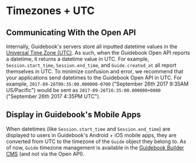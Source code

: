 # Timezones + UTC

## Communicating With the Open API

Internally, Guidebook's servers store all inputted datetime values in the [Universal Time Zone (UTC)](https://en.wikipedia.org/wiki/Coordinated_Universal_Time). As such, when the Guidebook Open API reports a datetime, it returns a datetime value in UTC. For example, `Session.start_time`, `Session.end_time`, and `Guide.created_at` all report themselves in UTC. To minimize confusion and error, we recommend that your applications send datetimes to the Guidebook Open API in UTC. For example, `2017-09-26T09:35:00.000000-0700` ("September 26th 2017 9:35AM US/Pacific") would be sent as `2017-09-26T16:35:00.000000+0000` ("September 26th 2017 4:35PM UTC").

## Display in Guidebook's Mobile Apps

When datetimes (like `Session.start_time` and `Session.end_time`) are displayed to users in Guidebook's Android + iOS mobile apps, they are converted from UTC to the timezone of the `Guide` object they belong to. As of now, `Guide` timezone management is available in the [Guidebook Builder CMS](https://builder.guidebook.com) (and not via the Open API).
